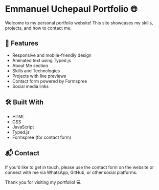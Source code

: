 # Emmanuel Uchepaul Portfolio 🌐

Welcome to my personal portfolio website! This site showcases my skills, projects, and how to contact me.

## 🚀 Features

- Responsive and mobile-friendly design
- Animated text using Typed.js
- About Me section
- Skills and Technologies
- Projects with live previews
- Contact form powered by Formspree
- Social media links

## 🛠️ Built With

- HTML
- CSS
- JavaScript
- Typed.js
- Formspree (for contact form)

## 📬 Contact

If you'd like to get in touch, please use the contact form on the website or connect with me via WhatsApp, GitHub, or other social platforms.


Thank you for visiting my portfolio! 💻
